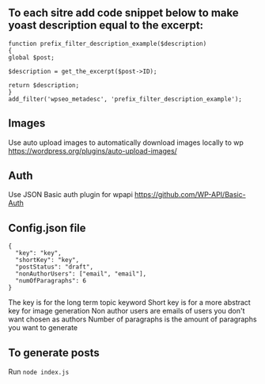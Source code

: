 ## To each sitre add code snippet below to make yoast description equal to the excerpt:

```
function prefix_filter_description_example($description)
{
global $post;

$description = get_the_excerpt($post->ID);

return $description;
}
add_filter('wpseo_metadesc', 'prefix_filter_description_example');
```

## Images

Use auto upload images to automatically download images locally to wp
https://wordpress.org/plugins/auto-upload-images/

## Auth

Use JSON Basic auth plugin for wpapi
https://github.com/WP-API/Basic-Auth

## Config.json file

```
{
  "key": "key",
  "shortKey": "key",
  "postStatus": "draft",
  "nonAuthorUsers": ["email", "email"],
  "numOfParagraphs": 6
}
```

The key is for the long term topic keyword
Short key is for a more abstract key for image generation
Non author users are emails of users you don't want chosen as authors
Number of paragraphs is the amount of paragraphs you want to generate

## To generate posts

Run `node index.js`
